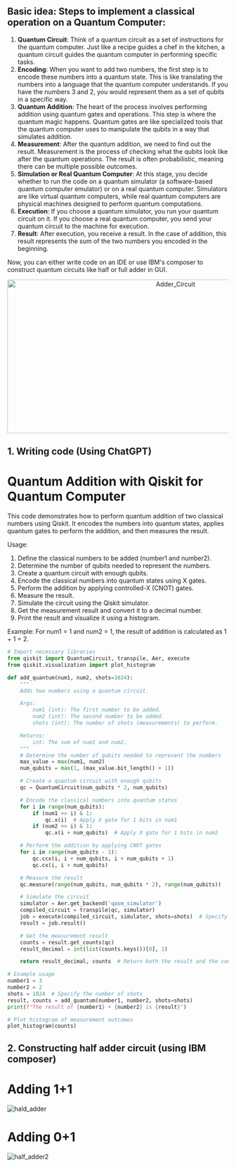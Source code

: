 ## Basic idea: Steps to implement a classical operation on a Quantum Computer:
1. **Quantum Circuit**: Think of a quantum circuit as a set of instructions for the quantum computer. Just like a recipe guides a chef in the kitchen, a quantum circuit guides the quantum computer in performing specific tasks.
2. **Encoding**: When you want to add two numbers, the first step is to encode these numbers into a quantum state. This is like translating the numbers into a language that the quantum computer understands. If you have the numbers 3 and 2, you would represent them as a set of qubits in a specific way.
3. **Quantum Addition**: The heart of the process involves performing addition using quantum gates and operations. This step is where the quantum magic happens. Quantum gates are like specialized tools that the quantum computer uses to manipulate the qubits in a way that simulates addition.
4. **Measurement**: After the quantum addition, we need to find out the result. Measurement is the process of checking what the qubits look like after the quantum operations. The result is often probabilistic, meaning there can be multiple possible outcomes.
5. **Simulation or Real Quantum Computer**: At this stage, you decide whether to run the code on a quantum simulator (a software-based quantum computer emulator) or on a real quantum computer. Simulators are like virtual quantum computers, while real quantum computers are physical machines designed to perform quantum computations.
6. **Execution**: If you choose a quantum simulator, you run your quantum circuit on it. If you choose a real quantum computer, you send your quantum circuit to the machine for execution.
7. **Result**: After execution, you receive a result. In the case of addition, this result represents the sum of the two numbers you encoded in the beginning.

Now, you can either write code on an IDE or use IBM's composer to construct quantum circuits like half or full adder in GUI.

<div style="text-align:center;">
  <img src="https://images.squarespace-cdn.com/content/v1/5d52f7bd9d7b3e0001819015/1576093121344-1Z1Q3H99J0C5JYRIO5OJ/my_circuit.png" alt="Adder_Circuit" width="750" height="350">
</div>

## 1. Writing code (Using ChatGPT)
# Quantum Addition with Qiskit for Quantum Computer

This code demonstrates how to perform quantum addition of two classical numbers using Qiskit. It encodes the numbers into quantum states, applies quantum gates to perform the addition, and then measures the result.

Usage:
1. Define the classical numbers to be added (number1 and number2).
2. Determine the number of qubits needed to represent the numbers.
3. Create a quantum circuit with enough qubits.
4. Encode the classical numbers into quantum states using X gates.
5. Perform the addition by applying controlled-X (CNOT) gates.
6. Measure the result.
7. Simulate the circuit using the Qiskit simulator.
8. Get the measurement result and convert it to a decimal number.
9. Print the result and visualize it using a histogram.

Example:
For num1 = 1 and num2 = 1, the result of addition is calculated as 1 + 1 = 2.

```python
# Import necessary libraries
from qiskit import QuantumCircuit, transpile, Aer, execute
from qiskit.visualization import plot_histogram

def add_quantum(num1, num2, shots=1024):
    """
    Adds two numbers using a quantum circuit.

    Args:
        num1 (int): The first number to be added.
        num2 (int): The second number to be added.
        shots (int): The number of shots (measurements) to perform.

    Returns:
        int: The sum of num1 and num2.
    """
    # Determine the number of qubits needed to represent the numbers
    max_value = max(num1, num2)
    num_qubits = max(1, (max_value.bit_length() + 1))

    # Create a quantum circuit with enough qubits
    qc = QuantumCircuit(num_qubits * 2, num_qubits)

    # Encode the classical numbers into quantum states
    for i in range(num_qubits):
        if (num1 >> i) & 1:
            qc.x(i)  # Apply X gate for 1 bits in num1
        if (num2 >> i) & 1:
            qc.x(i + num_qubits)  # Apply X gate for 1 bits in num2

    # Perform the addition by applying CNOT gates
    for i in range(num_qubits - 1):
        qc.ccx(i, i + num_qubits, i + num_qubits + 1)
        qc.cx(i, i + num_qubits)

    # Measure the result
    qc.measure(range(num_qubits, num_qubits * 2), range(num_qubits))

    # Simulate the circuit
    simulator = Aer.get_backend('qasm_simulator')
    compiled_circuit = transpile(qc, simulator)
    job = execute(compiled_circuit, simulator, shots=shots)  # Specify the number of shots
    result = job.result()

    # Get the measurement result
    counts = result.get_counts(qc)
    result_decimal = int(list(counts.keys())[0], 2)

    return result_decimal, counts  # Return both the result and the counts

# Example usage
number1 = 3
number2 = 2
shots = 1024  # Specify the number of shots
result, counts = add_quantum(number1, number2, shots=shots)
print(f"The result of {number1} + {number2} is {result}")

# Plot histogram of measurement outcomes
plot_histogram(counts)

```

## 2. Constructing half adder circuit (using IBM composer)
# Adding 1+1
![hald_adder](https://github.com/Pranjal-Srivastava-2023/23-Homework1G2_forked/assets/143828394/8d061657-4037-4c15-bb97-ddd201f15e7e)
# Adding 0+1
![half_adder2](https://github.com/ubsuny/23-Homework1G2/assets/143828394/cc8a59de-5c20-40e2-8848-1d11511bb3fc)

